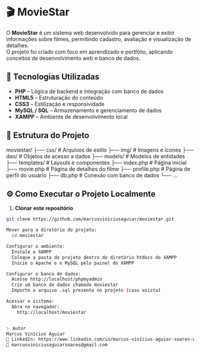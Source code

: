 # 🎬 MovieStar

O **MovieStar** é um sistema web desenvolvido para gerenciar e exibir informações sobre filmes, permitindo cadastro, avaliação e visualização de detalhes.  
O projeto foi criado com foco em aprendizado e portfólio, aplicando conceitos de desenvolvimento web e banco de dados.

## 🚀 Tecnologias Utilizadas

- **PHP** – Lógica de backend e integração com banco de dados
- **HTML5** – Estruturação do conteúdo
- **CSS3** – Estilização e responsividade
- **MySQL / SQL** – Armazenamento e gerenciamento de dados
- **XAMPP** – Ambiente de desenvolvimento local

## 📂 Estrutura do Projeto

moviestar/
├── css/ # Arquivos de estilo
├── img/ # Imagens e ícones
├── dao/ # Objetos de acesso a dados
├── models/ # Modelos de entidades
├── templates/ # Layouts e componentes
├── index.php # Página inicial
├── movie.php # Página de detalhes do filme
├── profile.php # Página de perfil do usuário
├── db.php # Conexão com banco de dados
└── ...

## ⚙️ Como Executar o Projeto Localmente

1. **Clonar este repositório**

```bash
git clone https://github.com/marcusviniciusaguiar/moviestar.git

Mover para o diretório do projeto:
  cd moviestar

Configurar o ambiente:
  Instale o XAMPP
  Coloque a pasta do projeto dentro do diretório htdocs do XAMPP
  Inicie o Apache e o MySQL pelo painel do XAMPP

Configurar o banco de dados:
  Acesse http://localhost/phpmyadmin
  Crie um banco de dados chamado moviestar
  Importe o arquivo .sql presente no projeto (caso exista)

Acessar o sistema:
  Abra no navegador:
    http://localhost/moviestar


✨ Autor
Marcus Vinícius Aguiar
💼 LinkedIn: https://www.linkedin.com/in/marcus-vinícius-aguiar-soares-da-silva-49566130b
📧 marcusviniciusaguiarsoares@gmail.com
```
